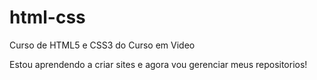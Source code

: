 # html-css
 Curso de HTML5 e CSS3 do Curso em Video

 Estou aprendendo a criar sites e agora vou gerenciar meus repositorios!
 
